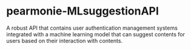 # pearmonie-MLsuggestionAPI
A robust API that contains user authentication management systems integrated with a machine learning model that can suggest contents for users based on their interaction with contents.
